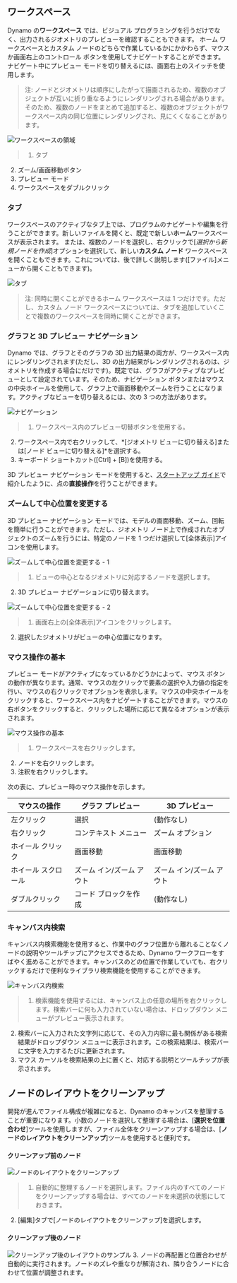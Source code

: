 

## ワークスペース

Dynamo の**ワークスペース** では、ビジュアル プログラミングを行うだけでなく、出力されるジオメトリのプレビューを確認することもできます。 ホーム ワークスペースとカスタム ノードのどちらで作業しているかにかかわらず、マウスか画面右上のコントロール ボタンを使用してナビゲートすることができます。ナビゲート中にプレビュー モードを切り替えるには、画面右上のスイッチを使用します。

> 注: ノードとジオメトリは順序にしたがって描画されるため、複数のオブジェクトが互いに折り重なるようにレンダリングされる場合があります。そのため、複数のノードをまとめて追加すると、複数のオブジェクトがワークスペース内の同じ位置にレンダリングされ、見にくくなることがあります。

![ワークスペースの領域](images/2-3/01-WorkspaceRegions.png)

> 1. タブ
2. ズーム/画面移動ボタン
3. プレビュー モード
4. ワークスペースをダブルクリック

### タブ

ワークスペースのアクティブなタブ上では、プログラムのナビゲートや編集を行うことができます。新しいファイルを開くと、既定で新しい**ホーム**ワークスペースが表示されます。 または、複数のノードを選択し、右クリックで[*選択から新規ノードを作成*]オプションを選択して、新しい**カスタム ノード** ワークスペースを開くこともできます。これについては、後で詳しく説明します([ファイル]メニューから開くこともできます)。

![タブ](images/2-3/02-Tabs.png)

> 注: 同時に開くことができるホーム ワークスペースは 1 つだけです。ただし、カスタム ノード ワークスペースについては、タブを追加していくことで複数のワークスペースを同時に開くことができます。

### グラフと 3D プレビュー ナビゲーション

Dynamo では、グラフとそのグラフの 3D 出力結果の両方が、ワークスペース内にレンダリングされます(ただし、3D の出力結果がレンダリングされるのは、ジオメトリを作成する場合にだけです)。既定では、グラフがアクティブなプレビューとして設定されています。そのため、ナビゲーション ボタンまたはマウスの中央ホイールを使用して、グラフ上で画面移動やズームを行うことになります。アクティブなビューを切り替えるには、次の 3 つの方法があります。

![ナビゲーション](images/2-3/03-PreviewNavigations.png)

> 1. ワークスペース内のプレビュー切替ボタンを使用する。
2. ワークスペース内で右クリックして、*[ジオメトリ ビューに切り替える]または[ノード ビューに切り替える]*を選択する。
3. キーボード ショートカット([Ctrl] + [B])を使用する。

3D プレビュー ナビゲーション モードを使用すると、[スタートアップ ガイド](http://dynamoprimer.com/02_Hello-Dynamo/2-6_the_quick_start_guide.html)で紹介したように、点の**直接操作**を行うことができます。

### ズームして中心位置を変更する

3D プレビュー ナビゲーション モードでは、モデルの画面移動、ズーム、回転を簡単に行うことができます。ただし、ジオメトリ ノード上で作成されたオブジェクトのズームを行うには、特定のノードを 1 つだけ選択して[全体表示]アイコンを使用します。

![ズームして中心位置を変更する - 1](images/2-3/03-ZoomToRecenter_1.jpg)

> 1. ビューの中心となるジオメトリに対応するノードを選択します。
2. 3D プレビュー ナビゲーションに切り替えます。

![ズームして中心位置を変更する - 2](images/2-3/03-ZoomToRecenter_2.jpg)

> 1. 画面右上の[全体表示]アイコンをクリックします。
2. 選択したジオメトリがビューの中心位置になります。

### マウス操作の基本

プレビュー モードがアクティブになっているかどうかによって、マウス ボタンの動作が異なります。通常、マウスの左クリックで要素の選択や入力値の指定を行い、マウスの右クリックでオプションを表示します。マウスの中央ホイールをクリックすると、ワークスペース内をナビゲートすることができます。マウスの右ボタンをクリックすると、クリックした場所に応じて異なるオプションが表示されます。

![マウス操作の基本](images/2-3/04-HelloMouse.png)

> 1. ワークスペースを右クリックします。
2. ノードを右クリックします。
3. 注釈を右クリックします。

次の表に、プレビュー時のマウス操作を示します。

|**マウスの操作**|**グラフ プレビュー**|**3D プレビュー**|
| -- | -- | -- |
|左クリック|選択|(動作なし)|
|右クリック|コンテキスト メニュー|ズーム オプション|
|ホイール クリック|画面移動|画面移動|
|ホイール スクロール|ズーム イン/ズーム アウト|ズーム イン/ズーム アウト|
|ダブルクリック|コード ブロックを作成|(動作なし)|

### キャンバス内検索

キャンバス内検索機能を使用すると、作業中のグラフ位置から離れることなくノードの説明やツールチップにアクセスできるため、Dynamo ワークフローをすばやく進めることができます。キャンバスのどの位置で作業していても、右クリックするだけで便利なライブラリ検索機能を使用することができます。

![キャンバス内検索](images/2-3/05-InCanvasSearch.png)

> 1. 検索機能を使用するには、キャンバス上の任意の場所を右クリックします。検索バーに何も入力されていない場合は、ドロップダウン メニューがプレビュー表示されます。
2. 検索バーに入力された文字列に応じて、その入力内容に最も関係がある検索結果がドロップダウン メニューに表示されます。この検索結果は、検索バーに文字を入力するたびに更新されます。
3. マウス カーソルを検索結果の上に置くと、対応する説明とツールチップが表示されます。

## ノードのレイアウトをクリーンアップ

開発が進んでファイル構成が複雑になると、Dynamo のキャンバスを整理することが重要になります。小数のノードを選択して整理する場合は、[**選択を位置合わせ**]ツールを使用しますが、ファイル全体をクリーンアップする場合は、[**ノードのレイアウトをクリーンアップ**]ツールを使用すると便利です。

#### クリーンアップ前のノード

![ノードのレイアウトをクリーンアップ](images/2-3/06-CleanupNodeLayout.png)

> 1. 自動的に整理するノードを選択します。ファイル内のすべてのノードをクリーンアップする場合は、すべてのノードを未選択の状態にしておきます。
2. [編集]タブで[ノードのレイアウトをクリーンアップ]を選択します。
#### クリーンアップ後のノード

![クリーンアップ後のレイアウトのサンプル](images/2-3/07-CleanupNodeLayout.png)
3. ノードの再配置と位置合わせが自動的に実行されます。ノードのズレや重なりが解消され、隣り合うノードに合わせて位置が調整されます。


